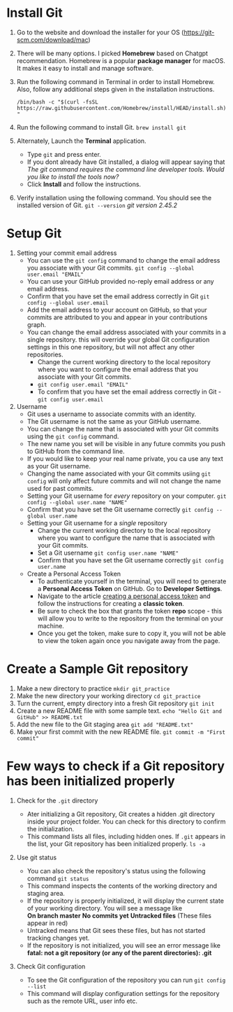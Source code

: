 # Install Git

1. Go to the website and download the installer for your OS 
    (https://git-scm.com/download/mac)

2. There will be many options. I picked **Homebrew** based on Chatgpt recommendation. Homebrew is a popular **package manager** for macOS. It makes it easy to install and manage software.

3. Run the following command in Terminal in order to install Homebrew. Also, follow any additional steps given in the installation instructions.

    ``` /bin/bash -c "$(curl -fsSL https://raw.githubusercontent.com/Homebrew/install/HEAD/install.sh)" ```
4. Run the following command to install Git.
    ``` brew install git ```

5. Alternately, Launch the **Terminal** application.
    - Type `git` and press enter.
    - If you dont already have Git installed, a dialog will appear saying that *The git command requires the command line developer tools. Would you like to install the tools now?*
    - Click **Install** and follow the instructions.

5. Verify installation using the following command. You should see the installed version of Git.
    ``` git --version ```  *git version 2.45.2*

# Setup Git

1. Setting your commit email address
    - You can use the `git config` command to change the email address you associate with your Git commits.
        ``` git config --global user.email "EMAIL" ```
    - You can use your GitHub provided no-reply email address or any email address.
    - Confirm that you have set the email address correctly in Git
        ``` git config --global user.email ```
    - Add the email address to your account on GitHub, so that your commits are attributed to you and appear in your contributions graph.
    - You can change the email address associated with your commits in a single repository. this will override your global Git configuration settings in this one repository, but will not affect any other repositories.
        - Change the current working directory to the local repository where you want to configure the email address that you associate with your Git commits.
        - ``` git config user.email "EMAIL" ```
        - To confirm that you have set the email address correctly in Git - ``` git config user.email ```
2. Username
    - Git uses a username to associate commits with an identity.
    - The Git username is not the same as your GitHub username.
    - You can change the name that is associated with your Git commits using the `git config` command.
    - The new name you set will be visible in any future commits you push to GitHub from the command line.
    - If you would like to keep your real name private, you ca use any text as your Git username.
    - Changing the name associated with your Git commits usiing `git config` will only affect future commits and will not change the name used for past commits.
    - Setting your Git username for *every* repository on your computer.
        ``` git config --global user.name "NAME" ```
    - Confirm that you have set the Git username correctly
        ``` git config --global user.name ```
    - Setting your Git username for a *single* repository
        - Change the current working directory to the local repository where you want to configure the name that is associated with your Git commits.
        - Set a Git username
            ``` git config user.name "NAME" ```
        - Confirm that you have set the Git username correctly
            ``` git config user.name ```
    - Create a Personal Access Token
        - To authenticate yourself in the terminal, you will need to generate a **Personal Access Token** on GitHub. Go to **Developer Settings**.
        - Navigate to the article [creating a personal access token](https://docs.github.com/en/authentication/keeping-your-account-and-data-secure/managing-your-personal-access-tokens#creating-a-personal-access-token-classic) and follow the instructions for creating a **classic token**.
        - Be sure to check the box that grants the token **repo** scope - this will allow you to write to the repository from the terminal on your machine.
        - Once you get the token, make sure to copy it, you will not be able to view the token again once you navigate away from the page.

# Create a Sample Git repository

1. Make a new directory to practice
    ``` mkdir git_practice ```
2. Make the new directory your working directory
    ``` cd git_practice ```
3. Turn the current, empty directory into a fresh Git repository
    ``` git init ```
4. Create a new README file with some sample text.
    ``` echo "Hello Git and GitHub" >> README.txt ```
5. Add the new file to the Git staging area
    ``` git add "README.txt" ```
6. Make your first commit with the new README file.
    ``` git commit -m "First commit" ```

# Few ways to check if a Git repository has been initialized properly

1. Check for the `.git` directory
    - Ater initializing a Git repository, Git creates a hidden .git directory inside your project folder. You can check for this directory
        to confirm the initialization.
    - This command lists all files, including hidden ones. If `.git` appears in the list, your Git repository has been initialized properly.
        ``` ls -a ```

2. Use git status
    - You can also check the repository's status using the following command
        ``` git status ```
    - This command inspects the contents of the working directory and staging area.
    - If the repository is properly initialized, it will display the current state of your working directory. You will see a message like      
        **On branch master**
        **No commits yet**
        **Untracked files** (These files appear in red)
    - Untracked means that Git sees these files, but has not started tracking changes yet.
    - If the repository is not initialized, you will see an error message like
        **fatal: not a git repository (or any of the parent directories): .git**

3. Check Git configuration
    - To see the Git configuration of the repository you can run
        ``` git config --list ```
    - This command will display configuration settings for the repository such as the remote URL, user info etc.